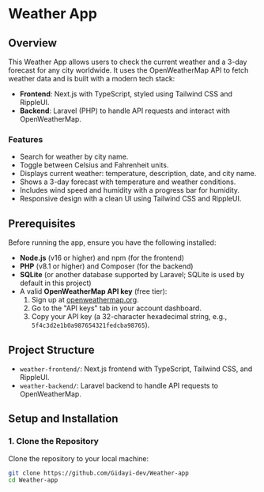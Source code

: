 # Weather App

## Overview
This Weather App allows users to check the current weather and a 3-day forecast for any city worldwide. It uses the OpenWeatherMap API to fetch weather data and is built with a modern tech stack:
- **Frontend**: Next.js with TypeScript, styled using Tailwind CSS and RippleUI.
- **Backend**: Laravel (PHP) to handle API requests and interact with OpenWeatherMap.

### Features
- Search for weather by city name.
- Toggle between Celsius and Fahrenheit units.
- Displays current weather: temperature, description, date, and city name.
- Shows a 3-day forecast with temperature and weather conditions.
- Includes wind speed and humidity with a progress bar for humidity.
- Responsive design with a clean UI using Tailwind CSS and RippleUI.

## Prerequisites
Before running the app, ensure you have the following installed:
- **Node.js** (v16 or higher) and npm (for the frontend)
- **PHP** (v8.1 or higher) and Composer (for the backend)
- **SQLite** (or another database supported by Laravel; SQLite is used by default in this project)
- A valid **OpenWeatherMap API key** (free tier):
  1. Sign up at [openweathermap.org](https://openweathermap.org/).
  2. Go to the "API keys" tab in your account dashboard.
  3. Copy your API key (a 32-character hexadecimal string, e.g., `5f4c3d2e1b0a987654321fedcba98765`).

## Project Structure
- `weather-frontend/`: Next.js frontend with TypeScript, Tailwind CSS, and RippleUI.
- `weather-backend/`: Laravel backend to handle API requests to OpenWeatherMap.

## Setup and Installation

### 1. Clone the Repository
Clone the repository to your local machine:
```bash
git clone https://github.com/Gidayi-dev/Weather-app
cd Weather-app